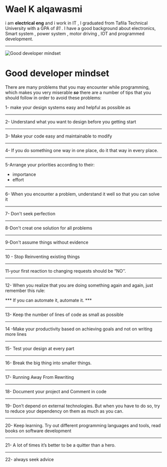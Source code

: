 # Wael K alqawasmi
i am **electrical eng**  and i work in IT , I graduated from Tafila Technical University with a GPA of  *81*
. I have a good background about electronics, Smart system , power system , motor driving , IOT and programmed development.

***
![Good developer mindset](https://media.bitdegree.org/storage/media/images/2018/08/what-is-a-web-developer.jpg)
#  Good developer mindset 


There are many problems that you may encounter while programming, which makes you very miserable ***so***
there are a number of tips that you should follow in order to avoid these problems:

1-  make your design systems easy and helpful as possible as  
***
2- Understand what you want to design before you  getting start
***
3- Make your code easy and maintainable to modify

***
4- If you do something one way in one place, do it that way in every place.
***
5-Arrange your priorities according to their:
* importance 
* effort

***

6- When you encounter a problem, understand it well so that you can solve it
***
7- Don't seek perfection
***
8-Don't creat one solution for all problems
***
9-Don't assume things without evidence

***
10 -  Stop Reinventing existing things
***
11-your first reaction to changing requests should be “NO’’.
***
12- When you realize that you are doing something again and again, just remember this rule:

*** If you can automate it, automate it. ***
***
13- Keep the number of lines of code as small as possible
***
14 -Make your productivity based on achieving goals and not on writing more lines
***
15- Test your design at every part
***
16- Break the big thing into smaller things.
***
17- Running Away From Rewriting
***
18-  Document your project and Comment in code
***
19- Don’t depend on external technologies. But when you have to do so, try to reduce your dependency on them as much as you can.
***
20- Keep learning. Try out different programming languages and tools, read books on software development
***
21- A lot of times it’s better to be a quitter than a hero. 
***
22- always seek advice

